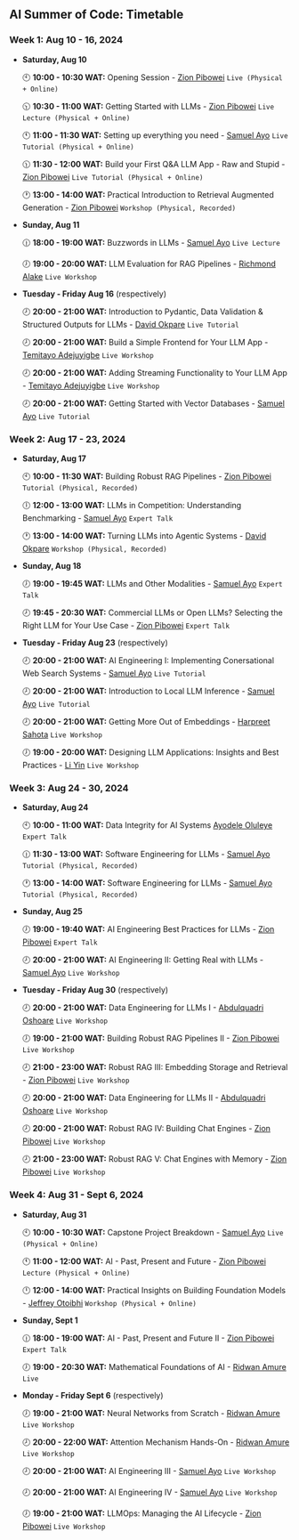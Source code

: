 ## AI Summer of Code: Timetable

### Week 1: Aug 10 - 16, 2024

- **Saturday, Aug 10**
  
  🕙 **10:00 - 10:30 WAT:** Opening Session - [Zion Pibowei](https://linkedin.com/in/zion-pibowei) `Live (Physical + Online)`
  
  🕥 **10:30 - 11:00 WAT:** Getting Started with LLMs - [Zion Pibowei](https://linkedin.com/in/zion-pibowei)  `Live Lecture (Physical + Online)`

  🕚 **11:00 - 11:30 WAT:** Setting up everything you need - [Samuel Ayo](https://www.linkedin.com/in/sam-ayo) `Live Tutorial (Physical + Online)`

  🕦 **11:30 - 12:00 WAT:** Build your First Q&A LLM App - Raw and Stupid - [Zion Pibowei](https://linkedin.com/in/zion-pibowei) `Live Tutorial (Physical + Online)`

  🕐 **13:00 - 14:00 WAT:** Practical Introduction to Retrieval Augmented Generation - [Zion Pibowei](https://linkedin.com/in/zion-pibowei) `Workshop (Physical, Recorded)`
    
- **Sunday, Aug 11**
  
  🕧 **18:00 - 19:00 WAT:** Buzzwords in LLMs - [Samuel Ayo](https://www.linkedin.com/in/sam-ayo) `Live Lecture`
  
  🕖 **19:00 - 20:00 WAT:** LLM Evaluation for RAG Pipelines - [Richmond Alake](https://www.linkedin.com/in/richmondalake) `Live Workshop`

- **Tuesday - Friday Aug 16** (respectively)
  
  🕗 **20:00 - 21:00 WAT:** Introduction to Pydantic, Data Validation & Structured Outputs for LLMs - [David Okpare](https://www.linkedin.com/in/david-okpare) `Live Tutorial`
  
  🕗 **20:00 - 21:00 WAT:** Build a Simple Frontend for Your LLM App - [Temitayo Adejuyigbe](https://www.linkedin.com/in/temitayo-adejuyigbe-943860127) `Live Workshop`

  🕗 **20:00 - 21:00 WAT:** Adding Streaming Functionality to Your LLM App - [Temitayo Adejuyigbe](https://www.linkedin.com/in/temitayo-adejuyigbe-943860127) `Live Workshop`

  🕗 **20:00 - 21:00 WAT:** Getting Started with Vector Databases - [Samuel Ayo](https://www.linkedin.com/in/sam-ayo) `Live Tutorial`


### Week 2: Aug 17 - 23, 2024

- **Saturday, Aug 17**
  
  🕙 **10:00 - 11:30 WAT:** Building Robust RAG Pipelines - [Zion Pibowei](https://linkedin.com/in/zion-pibowei) `Tutorial (Physical, Recorded)`

  🕕 **12:00 - 13:00 WAT:** LLMs in Competition: Understanding Benchmarking - [Samuel Ayo](https://www.linkedin.com/in/sam-ayo) `Expert Talk`

  🕐 **13:00 - 14:00 WAT:** Turning LLMs into Agentic Systems - [David Okpare](https://www.linkedin.com/in/david-okpare) `Workshop (Physical, Recorded)`

- **Sunday, Aug 18**
  
  🕖 **19:00 - 19:45 WAT:** LLMs and Other Modalities - [Samuel Ayo](https://www.linkedin.com/in/sam-ayo) `Expert Talk`
  
  🕗 **19:45 - 20:30 WAT:** Commercial LLMs or Open LLMs? Selecting the Right LLM for Your Use Case - [Zion Pibowei](https://linkedin.com/in/zion-pibowei) `Expert Talk`

- **Tuesday - Friday Aug 23** (respectively)
  
  🕗 **20:00 - 21:00 WAT:** AI Engineering I: Implementing Conersational Web Search Systems - [Samuel Ayo](https://www.linkedin.com/in/sam-ayo) `Live Tutorial`
  
  🕗 **20:00 - 21:00 WAT:** Introduction to Local LLM Inference - [Samuel Ayo](https://www.linkedin.com/in/sam-ayo) `Live Tutorial`

  🕗 **20:00 - 21:00 WAT:** Getting More Out of Embeddings - [Harpreet Sahota](https://www.linkedin.com/in/harpreetsahota204) `Live Workshop`
  
  🕖 **19:00 - 20:00 WAT:** Designing LLM Applications: Insights and Best Practices - [Li Yin](https://www.linkedin.com/in/li-yin-ai) `Live Workshop`
  

### Week 3: Aug 24 - 30, 2024

- **Saturday, Aug 24**
  
  🕙 **10:00 - 11:00 WAT:** Data Integrity for AI Systems [Ayodele Oluleye](https://www.linkedin.com/in/ayodele-oluleye-6a726b61) `Expert Talk`

  🕧 **11:30 - 13:00 WAT:** Software Engineering for LLMs - [Samuel Ayo](https://www.linkedin.com/in/sam-ayo) `Tutorial (Physical, Recorded)`

  🕐 **13:00 - 14:00 WAT:** Software Engineering for LLMs - [Samuel Ayo](https://www.linkedin.com/in/sam-ayo) `Tutorial (Physical, Recorded)`


- **Sunday, Aug 25**
  
  🕖 **19:00 - 19:40 WAT:** AI Engineering Best Practices for LLMs - [Zion Pibowei](https://linkedin.com/in/zion-pibowei) `Expert Talk`
  
  🕗 **20:00 - 21:00 WAT:** AI Engineering II: Getting Real with LLMs - [Samuel Ayo](https://www.linkedin.com/in/sam-ayo) `Live Workshop`
    

- **Tuesday - Friday Aug 30**  (respectively)
  
  🕗 **20:00 - 21:00 WAT:** Data Engineering for LLMs I - [Abdulquadri Oshoare](https://www.linkedin.com/in/abdulquadri-ayodeji) `Live Workshop`

  🕖 **19:00 - 21:00 WAT:** Building Robust RAG Pipelines II - [Zion Pibowei](https://linkedin.com/in/zion-pibowei) `Live Workshop`
  
  🕗 **21:00 - 23:00 WAT:** Robust RAG III: Embedding Storage and Retrieval - [Zion Pibowei](https://linkedin.com/in/zion-pibowei) `Live Workshop`

  🕗 **20:00 - 21:00 WAT:** Data Engineering for LLMs II - [Abdulquadri Oshoare](https://www.linkedin.com/in/abdulquadri-ayodeji) `Live Workshop`
  
  🕗 **20:00 - 21:00 WAT:** Robust RAG IV: Building Chat Engines - [Zion Pibowei](https://linkedin.com/in/zion-pibowei) `Live Workshop`

  🕗 **21:00 - 23:00 WAT:** Robust RAG V: Chat Engines with Memory - [Zion Pibowei](https://linkedin.com/in/zion-pibowei) `Live Workshop`

  
### Week 4: Aug 31 - Sept 6, 2024

- **Saturday, Aug 31**
  
  🕙 **10:00 - 10:30 WAT:** Capstone Project Breakdown - [Samuel Ayo](https://www.linkedin.com/in/sam-ayo) `Live (Physical + Online)`

  🕚 **11:00 - 12:00 WAT:** AI - Past, Present and Future - [Zion Pibowei](https://linkedin.com/in/zion-pibowei) `Lecture (Physical + Online)`

  🕛 **12:00 - 14:00 WAT:** Practical Insights on Building Foundation Models - [Jeffrey Otoibhi](https://twitter.com/Jeffreypaul_) `Workshop (Physical + Online)`

  <!-- 🕐 **13:00 - 14:00 WAT:** What Have We Achieved So Far? - [Zion Pibowei](https://linkedin.com/in/zion-pibowei) `Live (Physical + Online)` -->

- **Sunday, Sept 1**

  🕧 **18:00 - 19:00 WAT:** AI - Past, Present and Future II - [Zion Pibowei](https://linkedin.com/in/zion-pibowei) `Expert Talk`

  🕖 **19:00 - 20:30 WAT:** Mathematical Foundations of AI - [Ridwan Amure](https://www.linkedin.com/in/ridwan-amure) `Live`

  
- **Monday - Friday Sept 6**  (respectively)

  🕖 **19:00 - 21:00 WAT:** Neural Networks from Scratch  - [Ridwan Amure](https://www.linkedin.com/in/ridwan-amure) `Live Workshop`
  
  🕗 **20:00 - 22:00 WAT:** Attention Mechanism Hands-On - [Ridwan Amure](https://www.linkedin.com/in/ridwan-amure) `Live Workshop`

  🕗 **20:00 - 21:00 WAT:** AI Engineering III - [Samuel Ayo](https://www.linkedin.com/in/sam-ayo) `Live Workshop`
  
  🕗 **20:00 - 21:00 WAT:** AI Engineering IV - [Samuel Ayo](https://www.linkedin.com/in/sam-ayo) `Live Workshop`

  <!-- 🕗 **20:00 - 21:00 WAT:** AI Engineering: Solving Latency Bottlenecks - [Samuel Ayo](https://www.linkedin.com/in/sam-ayo) `Live Workshop` -->
  
  🕖 **19:00 - 21:00 WAT:** LLMOps: Managing the AI Lifecycle - [Zion Pibowei](https://linkedin.com/in/zion-pibowei) `Live Workshop`


<!-- - **Other Sessions (schedule not finalised)**
  - Generative Deep Learning
  - LLMs from First Principles
  - Causal Language Modelling & the State-of-the-Art -->
